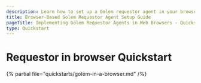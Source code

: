 ```yaml
---
description: Learn how to set up a Golem requestor agent in your browser, including Yagna service configuration and running scripts in a web context.
title: Browser-Based Golem Requestor Agent Setup Guide
pageTitle: Implementing Golem Requestor Agents in Web Browsers - Quickstart
type: Quickstart
---
```


# Requestor in browser Quickstart

{% partial file="quickstarts/golem-in-a-browser.md" /%}
